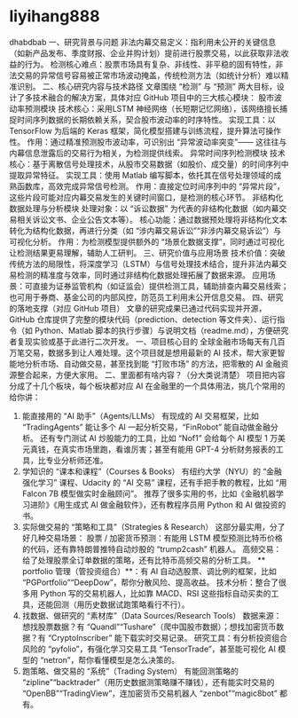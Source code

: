 # liyihang888
dhabdbab
一、研究背景与问题
非法内幕交易定义：指利用未公开的关键信息（如新产品发布、季度财报、企业并购计划）提前进行股票交易，以此获取非法收益的行为。
检测核心难点：股票市场具有复杂、非线性、非平稳的固有特性，非法交易的异常信号容易被正常市场波动掩盖，传统检测方法（如统计分析）难以精准识别。
二、核心研究内容与技术路径
文章围绕 “检测” 与 “预测” 两大目标，设计了多技术融合的解决方案，具体对应 GitHub 项目中的三大核心模块：
股市波动率预测模块
技术核心：采用LSTM 神经网络（长短期记忆网络），该网络擅长捕捉时间序列数据的长期依赖关系，契合股市波动率的时序特性。
实现工具：以 TensorFlow 为后端的 Keras 框架，简化模型搭建与训练流程，提升算法可操作性。
作用：通过精准预测股市波动率，可识别出 “异常波动率突变”—— 这往往与内幕信息泄露后的交易行为相关，为检测提供线索。
异常时间序列检测模块
技术核心：基于离散信号处理技术，从股市交易数据（如股价、成交量）的时间序列中提取异常特征。
实现工具：使用 Matlab 编写脚本，依托其在信号处理领域的成熟函数库，高效完成异常信号检测。
作用：直接定位时间序列中的 “异常片段”，这些片段可能对应内幕交易发生的关键时间窗口，是检测的核心环节。
非结构化数据处理与分析模块
处理对象：以 “诉讼数据” 为代表的非结构化数据（如内幕交易相关诉讼文书、企业公告文本等）。
核心功能：通过数据预处理将非结构化文本转化为结构化数据，再进行分类（如 “涉内幕交易诉讼”“非涉内幕交易诉讼”）与可视化分析。
作用：为检测模型提供额外的 “场景化数据支撑”，同时通过可视化让检测结果更易理解，辅助人工研判。
三、研究价值与应用场景
技术价值：突破传统方法的局限性，将深度学习（LSTM）与信号处理技术结合，提升非法内幕交易检测的精准度与效率，同时通过非结构化数据处理拓展了数据来源。
应用场景：可直接为证券监管机构（如证监会）提供检测工具，辅助排查内幕交易线索；也可用于券商、基金公司的内部风控，防范员工利用未公开信息交易。
四、研究的落地支撑（对应 GitHub 项目）
文章的研究成果已通过代码实现并开源，GitHub 仓库提供了完整的模块代码（prediction、detection 等文件夹）、运行指令（如 Python、Matlab 脚本的执行步骤）与说明文档（readme.md），方便研究者复现实验或基于此进行二次开发。
一、项目核心目的
全球金融市场每天有几百万笔交易，数据多到让人难处理。这个项目就是想用最新的 AI 技术，帮大家更智能地分析市场、自动做交易，甚至找到能 “打败市场” 的方法，把零散的 AI 金融资源整合起来，方便大家用。
二、里面都有啥内容？（分大类说清楚）
项目把内容分成了十几个板块，每个板块都对应 AI 在金融里的一个具体用法，挑几个常用的给你讲：
1. 能直接用的 “AI 助手”（Agents/LLMs）
有现成的 AI 交易框架，比如 “TradingAgents” 能让多个 AI 一起分析交易，“FinRobot” 能自动做金融分析。
还有专门测试 AI 炒股能力的工具，比如 “Nof1” 会给每个 AI 模型 1 万美元真钱，在真实市场里跑，看谁厉害；甚至有能用 GPT-4 分析财务报表的工具，比专业分析师还准。
2. 学知识的 “课本和课程”（Courses & Books）
有纽约大学（NYU）的 “金融强化学习” 课程、Udacity 的 “AI 交易” 课程，还有手把手教的教程，比如 “用 Falcon 7B 模型做实时金融顾问”。
推荐了很多实用的书，比如《金融机器学习进阶》《用生成式 AI 做金融软件》，还有教程序员用 Python 和 AI 做投资的书。
3. 实际做交易的 “策略和工具”（Strategies & Research）
这部分最实用，分了好几种交易场景：
股票 / 加密货币预测：有能用 LSTM 模型预测比特币价格的代码，还有靠特朗普推特自动炒股的 “trump2cash” 机器人。
高频交易：给了处理股票全订单数据的策略，还有比特币高频交易的分析工具。
** portfolio 管理（管投资组合）**：有 AI 自动选股票、调比例的框架，比如 “PGPortfolio”“DeepDow”，帮你分散风险、提高收益。
技术分析：整合了很多用 Python 写的交易机器人，比如靠 MACD、RSI 这些指标自动买卖的工具，还能回测（用历史数据试跑策略看行不行）。
4. 找数据、做研究的 “素材库”（Data Sources/Research Tools）
数据来源：想找股票数据？有 “Quandl”“Tushare”（爬中国股市数据）；想找加密货币数据？有 “CryptoInscriber” 能下载实时交易记录。
研究工具：有分析投资组合风险的 “pyfolio”，有强化学习交易工具 “TensorTrade”，甚至能可视化 AI 模型的 “netron”，帮你看懂模型是怎么决策的。
5. 跑策略、做交易的 “系统”（Trading System）
有能回测策略的 “zipline”“backtrader”（用历史数据测策略赚不赚钱），还有能实时交易的 “OpenBB”“TradingView”，连加密货币交易机器人 “zenbot”“magic8bot” 都有。
